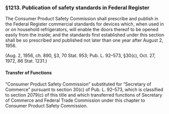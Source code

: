 ### §1213. Publication of safety standards in Federal Register ###

The Consumer Product Safety Commission shall prescribe and publish in the Federal Register commercial standards for devices which, when used in or on household refrigerators, will enable the doors thereof to be opened easily from the inside; and the standards first established under this section shall be so prescribed and published not later than one year after August 2, 1956.

(Aug. 2, 1956, ch. 890, §3, 70 Stat. 953; Pub. L. 92–573, §30(c), Oct. 27, 1972, 86 Stat. 1231.)

#### Transfer of Functions ####

“Consumer Product Safety Commission” substituted for “Secretary of Commerce” pursuant to section 30(c) of Pub. L. 92–573, which is classified to section 2079(c) of this title and which transferred functions of Secretary of Commerce and Federal Trade Commission under this chapter to Consumer Product Safety Commission.